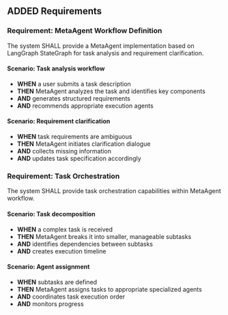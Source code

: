 ## ADDED Requirements
### Requirement: MetaAgent Workflow Definition
The system SHALL provide a MetaAgent implementation based on LangGraph StateGraph for task analysis and requirement clarification.

#### Scenario: Task analysis workflow
- **WHEN** a user submits a task description
- **THEN** MetaAgent analyzes the task and identifies key components
- **AND** generates structured requirements
- **AND** recommends appropriate execution agents

#### Scenario: Requirement clarification
- **WHEN** task requirements are ambiguous
- **THEN** MetaAgent initiates clarification dialogue
- **AND** collects missing information
- **AND** updates task specification accordingly

### Requirement: Task Orchestration
The system SHALL provide task orchestration capabilities within MetaAgent workflow.

#### Scenario: Task decomposition
- **WHEN** a complex task is received
- **THEN** MetaAgent breaks it into smaller, manageable subtasks
- **AND** identifies dependencies between subtasks
- **AND** creates execution timeline

#### Scenario: Agent assignment
- **WHEN** subtasks are defined
- **THEN** MetaAgent assigns tasks to appropriate specialized agents
- **AND** coordinates task execution order
- **AND** monitors progress
